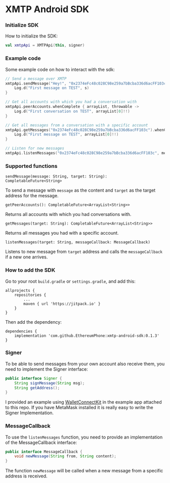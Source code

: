 # XMTP Android SDK

### Initialize SDK

How to initialize the SDK:

```kotlin
val xmtpApi = XMTPApi(this, signer)
```

### Example code

Some example code on how to interact with the sdk:

```kotlin
// Send a message over XMTP
xmtpApi.sendMessage("Hey!", "0x2374eFc48c028C98e259a7bBcba336d6acFF103c").whenComplete { s, throwable ->
	Log.d("First message on TEST", s)
}

// Get all accounts with which you had a conversation with
xmtpApi.peerAccounts.whenComplete { arrayList, throwable ->
	Log.d("First conversation on TEST", arrayList[0]!!)
}

// Get all messages from a conversation with a specific account
xmtpApi.getMessages("0x2374eFc48c028C98e259a7bBcba336d6acFF103c").whenComplete { arrayList, throwable ->
	Log.d("First message on TEST", arrayList[0]!!)
}

// Listen for new messages
xmtpApi.listenMessages("0x2374eFc48c028C98e259a7bBcba336d6acFF103c", messageCallback)
```

### Supported functions

`sendMessage(message: String, target: String): CompletableFuture<String> `

To send a message with `message` as the content and `target` as the target address for the message.

`getPeerAccounts(): CompletableFuture<ArrayList<String>> `

Returns all accounts with which you had conversations with.

`getMessages(target: String): CompletableFuture<ArrayList<String>> `

Returns all messages you had with a specific account.

`listenMessages(target: String, messageCallback: MessageCallback)`

Listens to new message from `target` address and calls the `messageCallback` if a new one arrives.

### How to add the SDK

Go to your root `build.gradle` or `settings.gradle`, and add this:

```
allprojects {
	repositories {
		...
		maven { url 'https://jitpack.io' }
	}
}
```

Then add the dependency:

```
dependencies {
	implementation 'com.github.EthereumPhone:xmtp-android-sdk:0.1.3'
}
```

### Signer

To be able to send messages from your own account also receive them, you need to implement the Signer interface:

```java
public interface Signer {
    String signMessage(String msg);
    String getAddress();
}
```

I provided an example using [WalletConnectKit](https://github.com/pink-room/walletconnectkit-android) in the example app attached to this repo. If you have MetaMask installed it is really easy to write the Signer Implementation.

### MessageCallback

To use the `listenMessages` function, you need to provide an implementation of the MessageCallback interface:

```java
public interface MessageCallback {
    void newMessage(String from, String content);
}
```

The function `newMessage` will be called when a new message from a specific address is received.
